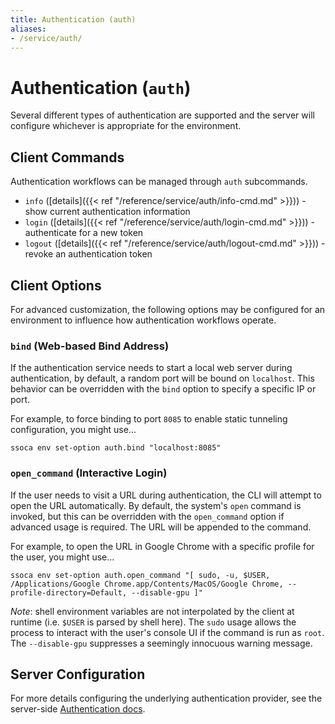 ```yaml
---
title: Authentication (auth)
aliases:
- /service/auth/
---
```


# Authentication (`auth`)

Several different types of authentication are supported and the server will configure whichever is appropriate for the environment.


## Client Commands

Authentication workflows can be managed through `auth` subcommands.

 * `info` ([details]({{< ref "/reference/service/auth/info-cmd.md" >}})) - show current authentication information
 * `login` ([details]({{< ref "/reference/service/auth/login-cmd.md" >}})) - authenticate for a new token
 * `logout` ([details]({{< ref "/reference/service/auth/logout-cmd.md" >}})) - revoke an authentication token


## Client Options

For advanced customization, the following options may be configured for an environment to influence how authentication workflows operate.


### `bind` (Web-based Bind Address)

If the authentication service needs to start a local web server during authentication, by default, a random port will be bound on `localhost`. This behavior can be overridden with the `bind` option to specify a specific IP or port.

For example, to force binding to port `8085` to enable static tunneling configuration, you might use...

    ssoca env set-option auth.bind "localhost:8085"


### `open_command` (Interactive Login)

If the user needs to visit a URL during authentication, the CLI will attempt to open the URL automatically. By default, the system's `open` command is invoked, but this can be overridden with the `open_command` option if advanced usage is required. The URL will be appended to the command.

For example, to open the URL in Google Chrome with a specific profile for the user, you might use...

    ssoca env set-option auth.open_command "[ sudo, -u, $USER, /Applications/Google Chrome.app/Contents/MacOS/Google Chrome, --profile-directory=Default, --disable-gpu ]"

*Note*: shell environment variables are not interpolated by the client at runtime (i.e. `$USER` is parsed by shell here). The `sudo` usage allows the process to interact with the user's console UI if the command is run as `root`. The `--disable-gpu` suppresses a seemingly innocuous warning message.


## Server Configuration

For more details configuring the underlying authentication provider, see the server-side [Authentication docs](../../auth/authn).
